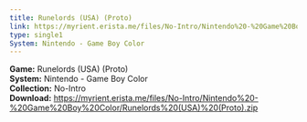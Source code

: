 ```yaml
---
title: Runelords (USA) (Proto)
link: https://myrient.erista.me/files/No-Intro/Nintendo%20-%20Game%20Boy%20Color/Runelords%20(USA)%20(Proto).zip
type: single1
System: Nintendo - Game Boy Color
---
```

<b>Game:</b> Runelords (USA) (Proto)<br>
<b>System:</b> Nintendo - Game Boy Color<br>
<b>Collection:</b> No-Intro<br>
<b>Download:</b> https://myrient.erista.me/files/No-Intro/Nintendo%20-%20Game%20Boy%20Color/Runelords%20(USA)%20(Proto).zip